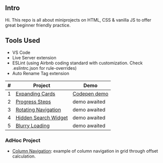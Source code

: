 ## Intro
Hi. This repo is all about miniprojects on HTML, CSS & vanilla JS to offer great beginner friendly practice.

## Tools Used
- VS Code
- Live Server extension
- ESLint (using Airbnb coding standard with customization. Check .eslintrc.json for rule-overrides)
- Auto Rename Tag extension

| # | Project | Demo |
| ------ | ------ | ------ |
| 1 | [Expanding Cards](https://github.com/pkrc267/50-Projects/tree/master/Project-1) | [Codepen demo](https://codepen.io/pkrc267/full/bGqjROE) |
| 2 | [Progress Steps](https://github.com/pkrc267/50-Projects/tree/master/Project-2) | demo awaited |
| 3 | [Rotating Navigation](https://github.com/pkrc267/50-Projects/tree/master/Project-3) | demo awaited |
| 4 | [Hidden Search Widget](https://github.com/pkrc267/50-Projects/tree/master/Project-4) | demo awaited |
| 5 | [Blurry Loading](https://github.com/pkrc267/50-Projects/tree/master/Project-5) | demo awaited |

### AdHoc Project
- [Column Navigation](https://github.com/pkrc267/50-Projects/tree/master/grid-offset): example of column navigation in grid through offset calculation.

